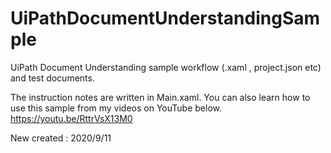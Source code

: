 # UiPathDocumentUnderstandingSample
UiPath Document Understanding sample workflow (.xaml , project.json etc) and test documents.

The instruction notes are written in Main.xaml.
You can also learn how to use this sample from my videos on YouTube below.
https://youtu.be/RttrVsX13M0

New created : 2020/9/11
